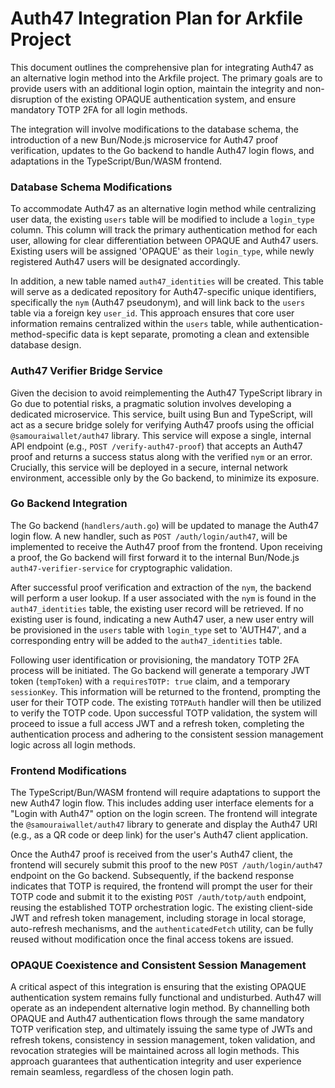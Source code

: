 # Auth47 Integration Plan for Arkfile Project

This document outlines the comprehensive plan for integrating Auth47 as an alternative login method into the Arkfile project. The primary goals are to provide users with an additional login option, maintain the integrity and non-disruption of the existing OPAQUE authentication system, and ensure mandatory TOTP 2FA for all login methods.

The integration will involve modifications to the database schema, the introduction of a new Bun/Node.js microservice for Auth47 proof verification, updates to the Go backend to handle Auth47 login flows, and adaptations in the TypeScript/Bun/WASM frontend.

### Database Schema Modifications

To accommodate Auth47 as an alternative login method while centralizing user data, the existing `users` table will be modified to include a `login_type` column. This column will track the primary authentication method for each user, allowing for clear differentiation between OPAQUE and Auth47 users. Existing users will be assigned 'OPAQUE' as their `login_type`, while newly registered Auth47 users will be designated accordingly.

In addition, a new table named `auth47_identities` will be created. This table will serve as a dedicated repository for Auth47-specific unique identifiers, specifically the `nym` (Auth47 pseudonym), and will link back to the `users` table via a foreign key `user_id`. This approach ensures that core user information remains centralized within the `users` table, while authentication-method-specific data is kept separate, promoting a clean and extensible database design.

### Auth47 Verifier Bridge Service

Given the decision to avoid reimplementing the Auth47 TypeScript library in Go due to potential risks, a pragmatic solution involves developing a dedicated microservice. This service, built using Bun and TypeScript, will act as a secure bridge solely for verifying Auth47 proofs using the official `@samouraiwallet/auth47` library. This service will expose a single, internal API endpoint (e.g., `POST /verify-auth47-proof`) that accepts an Auth47 proof and returns a success status along with the verified `nym` or an error. Crucially, this service will be deployed in a secure, internal network environment, accessible only by the Go backend, to minimize its exposure.

### Go Backend Integration

The Go backend (`handlers/auth.go`) will be updated to manage the Auth47 login flow. A new handler, such as `POST /auth/login/auth47`, will be implemented to receive the Auth47 proof from the frontend. Upon receiving a proof, the Go backend will first forward it to the internal Bun/Node.js `auth47-verifier-service` for cryptographic validation.

After successful proof verification and extraction of the `nym`, the backend will perform a user lookup. If a user associated with the `nym` is found in the `auth47_identities` table, the existing user record will be retrieved. If no existing user is found, indicating a new Auth47 user, a new user entry will be provisioned in the `users` table with `login_type` set to 'AUTH47', and a corresponding entry will be added to the `auth47_identities` table.

Following user identification or provisioning, the mandatory TOTP 2FA process will be initiated. The Go backend will generate a temporary JWT token (`tempToken`) with a `requiresTOTP: true` claim, and a temporary `sessionKey`. This information will be returned to the frontend, prompting the user for their TOTP code. The existing `TOTPAuth` handler will then be utilized to verify the TOTP code. Upon successful TOTP validation, the system will proceed to issue a full access JWT and a refresh token, completing the authentication process and adhering to the consistent session management logic across all login methods.

### Frontend Modifications

The TypeScript/Bun/WASM frontend will require adaptations to support the new Auth47 login flow. This includes adding user interface elements for a "Login with Auth47" option on the login screen. The frontend will integrate the `@samouraiwallet/auth47` library to generate and display the Auth47 URI (e.g., as a QR code or deep link) for the user's Auth47 client application.

Once the Auth47 proof is received from the user's Auth47 client, the frontend will securely submit this proof to the new `POST /auth/login/auth47` endpoint on the Go backend. Subsequently, if the backend response indicates that TOTP is required, the frontend will prompt the user for their TOTP code and submit it to the existing `POST /auth/totp/auth` endpoint, reusing the established TOTP orchestration logic. The existing client-side JWT and refresh token management, including storage in local storage, auto-refresh mechanisms, and the `authenticatedFetch` utility, can be fully reused without modification once the final access tokens are issued.

### OPAQUE Coexistence and Consistent Session Management

A critical aspect of this integration is ensuring that the existing OPAQUE authentication system remains fully functional and undisturbed. Auth47 will operate as an independent alternative login method. By channelling both OPAQUE and Auth47 authentication flows through the same mandatory TOTP verification step, and ultimately issuing the same type of JWTs and refresh tokens, consistency in session management, token validation, and revocation strategies will be maintained across all login methods. This approach guarantees that authentication integrity and user experience remain seamless, regardless of the chosen login path.
